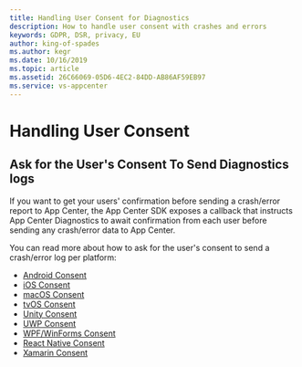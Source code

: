```yaml
---
title: Handling User Consent for Diagnostics
description: How to handle user consent with crashes and errors
keywords: GDPR, DSR, privacy, EU
author: king-of-spades
ms.author: kegr
ms.date: 10/16/2019
ms.topic: article
ms.assetid: 26C66069-05D6-4EC2-84DD-AB86AF59EB97
ms.service: vs-appcenter
---
```


# Handling User Consent

## Ask for the User's Consent To Send Diagnostics logs

If you want to get your users' confirmation before sending a crash/error report to App Center, the App Center SDK exposes a callback that instructs App Center Diagnostics to await confirmation from each user before sending any crash/error data to App Center.

You can read more about how to ask for the user's consent to send a crash/error log per platform:

- [Android Consent](~/sdk/crashes/android.md#ask-for-the-users-consent-to-send-a-crash-log)
- [iOS Consent](~/sdk/crashes/ios.md#ask-for-the-users-consent-to-send-a-crash-log)
- [macOS Consent](~/sdk/crashes/macos.md#ask-for-the-users-consent-to-send-a-crash-log)
- [tvOS Consent](~/sdk/crashes/tvos.md#ask-for-the-users-consent-to-send-a-crash-log)
- [Unity Consent](~/sdk/crashes/unity.md#ask-for-the-users-consent-to-send-a-crash-log)
- [UWP Consent](~/sdk/crashes/uwp.md#ask-for-the-users-consent-to-send-a-crash-log)
- [WPF/WinForms Consent](~/sdk/crashes/wpf-winforms.md#ask-for-the-users-consent-to-send-a-crash-log)
- [React Native Consent](~/sdk/crashes/react-native.md#ask-for-the-users-consent-to-send-a-crash-log)
- [Xamarin Consent](~/sdk/crashes/xamarin.md#ask-for-the-users-consent-to-send-a-crash-log)
